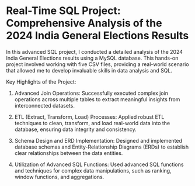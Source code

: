 # Real-Time SQL Project: Comprehensive Analysis of the 2024 India General Elections Results

In this advanced SQL project, I conducted a detailed analysis of the 2024 India General Elections results using a MySQL database. This hands-on project involved working with five CSV files, providing a real-world scenario that allowed me to develop invaluable skills in data analysis and SQL.

Key Highlights of the Project:
1. Advanced Join Operations:
Successfully executed complex join operations across multiple tables to extract meaningful insights from interconnected datasets.

2. ETL (Extract, Transform, Load) Processes:
Applied robust ETL techniques to clean, transform, and load real-world data into the database, ensuring data integrity and consistency.

3. Schema Design and ERD Implementation:
Designed and implemented database schemas and Entity-Relationship Diagrams (ERDs) to establish clear relationships between the data entities.

4. Utilization of Advanced SQL Functions:
Used advanced SQL functions and techniques for complex data manipulations, such as ranking, window functions, and aggregations.



